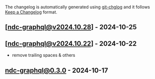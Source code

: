 The changelog is automatically generated using [git-chglog](https://github.com/git-chglog/git-chglog) and it follows [Keep a Changelog](https://keepachangelog.com) format.


<a name="ndc-graphql@v2024.10.28"></a>
## [ndc-graphql@v2024.10.28] - 2024-10-25

<a name="ndc-graphql@v2024.10.22"></a>
## [ndc-graphql@v2024.10.22] - 2024-10-22
- remove trailing spaces & others

<a name="ndc-graphql@0.3.0"></a>
## ndc-graphql@0.3.0 - 2024-10-17
